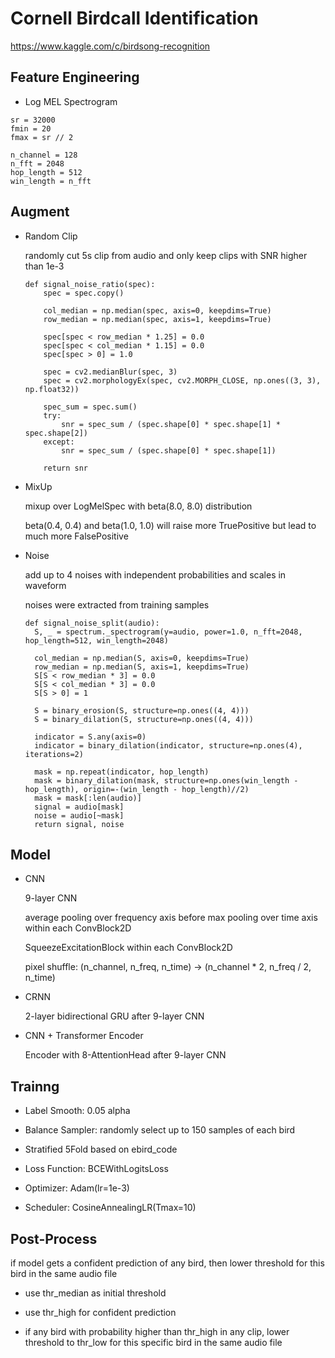 # Cornell Birdcall Identification 
https://www.kaggle.com/c/birdsong-recognition

## Feature Engineering
- Log MEL Spectrogram
```
sr = 32000
fmin = 20
fmax = sr // 2

n_channel = 128
n_fft = 2048
hop_length = 512
win_length = n_fft
```

## Augment
- Random Clip

  randomly cut 5s clip from audio and only keep clips with SNR higher than 1e-3
  ```
  def signal_noise_ratio(spec):
      spec = spec.copy()

      col_median = np.median(spec, axis=0, keepdims=True)
      row_median = np.median(spec, axis=1, keepdims=True)

      spec[spec < row_median * 1.25] = 0.0
      spec[spec < col_median * 1.15] = 0.0
      spec[spec > 0] = 1.0

      spec = cv2.medianBlur(spec, 3)
      spec = cv2.morphologyEx(spec, cv2.MORPH_CLOSE, np.ones((3, 3), np.float32))

      spec_sum = spec.sum()
      try:
          snr = spec_sum / (spec.shape[0] * spec.shape[1] * spec.shape[2])
      except:
          snr = spec_sum / (spec.shape[0] * spec.shape[1])

      return snr
  ```
- MixUp
  
  mixup over LogMelSpec with beta(8.0, 8.0) distribution
  
  beta(0.4, 0.4) and beta(1.0, 1.0) will raise more TruePositive but lead to much more FalsePositive
  
- Noise
  
  add up to 4 noises with independent probabilities and scales in waveform
  
  noises were extracted from training samples
  ```
  def signal_noise_split(audio):
    S, _ = spectrum._spectrogram(y=audio, power=1.0, n_fft=2048, hop_length=512, win_length=2048)
    
    col_median = np.median(S, axis=0, keepdims=True)
    row_median = np.median(S, axis=1, keepdims=True)
    S[S < row_median * 3] = 0.0
    S[S < col_median * 3] = 0.0
    S[S > 0] = 1
    
    S = binary_erosion(S, structure=np.ones((4, 4)))
    S = binary_dilation(S, structure=np.ones((4, 4)))
    
    indicator = S.any(axis=0)
    indicator = binary_dilation(indicator, structure=np.ones(4), iterations=2)
    
    mask = np.repeat(indicator, hop_length)
    mask = binary_dilation(mask, structure=np.ones(win_length - hop_length), origin=-(win_length - hop_length)//2)
    mask = mask[:len(audio)]
    signal = audio[mask]
    noise = audio[~mask]
    return signal, noise
  ```
## Model
- CNN
  
  9-layer CNN
  
  average pooling over frequency axis before max pooling over time axis within each ConvBlock2D
  
  SqueezeExcitationBlock within each ConvBlock2D
  
  pixel shuffle: (n_channel, n_freq, n_time) -> (n_channel * 2, n_freq / 2, n_time)

- CRNN

  2-layer bidirectional GRU after 9-layer CNN
  
- CNN + Transformer Encoder

  Encoder with 8-AttentionHead after 9-layer CNN

## Trainng
- Label Smooth: 0.05 alpha

- Balance Sampler: randomly select up to 150 samples of each bird

- Stratified 5Fold based on ebird_code

- Loss Function: BCEWithLogitsLoss

- Optimizer: Adam(lr=1e-3)

- Scheduler: CosineAnnealingLR(Tmax=10)

## Post-Process

if model gets a confident prediction of any bird, then lower threshold for this bird in the same audio file

- use thr_median as initial threshold

- use thr_high for confident prediction

- if any bird with probability higher than thr_high in any clip, lower threshold to thr_low for this specific bird in the same audio file
